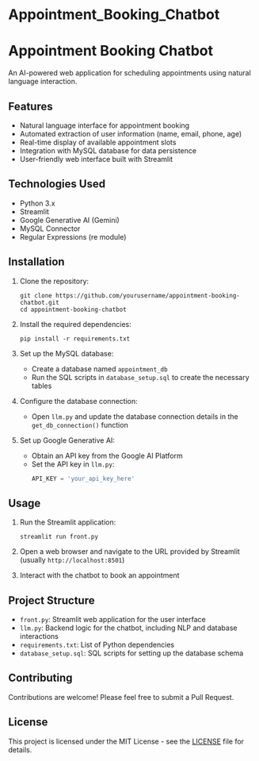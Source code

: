 # Appointment_Booking_Chatbot
# Appointment Booking Chatbot

An AI-powered web application for scheduling appointments using natural language interaction.

## Features

- Natural language interface for appointment booking
- Automated extraction of user information (name, email, phone, age)
- Real-time display of available appointment slots
- Integration with MySQL database for data persistence
- User-friendly web interface built with Streamlit

## Technologies Used

- Python 3.x
- Streamlit
- Google Generative AI (Gemini)
- MySQL Connector
- Regular Expressions (re module)

## Installation

1. Clone the repository:
   ```
   git clone https://github.com/yourusername/appointment-booking-chatbot.git
   cd appointment-booking-chatbot
   ```

2. Install the required dependencies:
   ```
   pip install -r requirements.txt
   ```

3. Set up the MySQL database:
   - Create a database named `appointment_db`
   - Run the SQL scripts in `database_setup.sql` to create the necessary tables

4. Configure the database connection:
   - Open `llm.py` and update the database connection details in the `get_db_connection()` function

5. Set up Google Generative AI:
   - Obtain an API key from the Google AI Platform
   - Set the API key in `llm.py`:
     ```python
     API_KEY = 'your_api_key_here'
     ```

## Usage

1. Run the Streamlit application:
   ```
   streamlit run front.py
   ```

2. Open a web browser and navigate to the URL provided by Streamlit (usually `http://localhost:8501`)

3. Interact with the chatbot to book an appointment

## Project Structure

- `front.py`: Streamlit web application for the user interface
- `llm.py`: Backend logic for the chatbot, including NLP and database interactions
- `requirements.txt`: List of Python dependencies
- `database_setup.sql`: SQL scripts for setting up the database schema

## Contributing

Contributions are welcome! Please feel free to submit a Pull Request.

## License

This project is licensed under the MIT License - see the [LICENSE](LICENSE) file for details.
